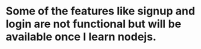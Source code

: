 # Some of the features like signup and login are not functional but will be available once I learn nodejs.
